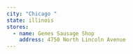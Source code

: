 ```yaml
---
city: "Chicago "
state: illinois
stores:
  - name: Genes Sausage Shop
    address: 4750 North Lincoln Avenue
---
```

